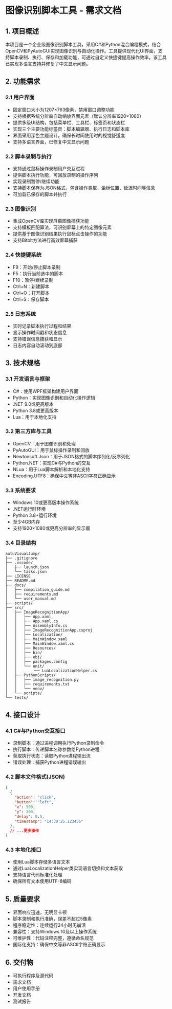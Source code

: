 # 图像识别脚本工具 - 需求文档

## 1. 项目概述
本项目是一个企业级图像识别脚本工具，采用C#和Python混合编程模式，结合OpenCV和PyAutoGUI实现图像识别与自动化操作。工具提供现代化UI界面，支持脚本录制、执行、保存和加载功能，可通过自定义快捷键提高操作效率。该工具已实现多语言支持并修复了中文显示问题。

## 2. 功能需求

### 2.1 用户界面
- 固定窗口大小为1207×763像素，禁用窗口调整功能
- 支持根据系统分辨率自动缩放界面元素（默认分辨率1920×1080）
- 提供多级UI结构，包括菜单栏、工具栏、标签页和状态栏
- 实现三个主要功能标签页：脚本编辑器、执行日志和脚本库
- 界面采用深色主题设计，确保长时间使用时的视觉舒适度
- 支持多语言界面，已修复中文显示问题

### 2.2 脚本录制与执行
- 支持通过鼠标操作录制用户交互过程
- 提供脚本执行功能，可回放录制的操作序列
- 实现录制暂停/继续功能
- 支持脚本保存为JSON格式，包含操作类型、坐标位置、延迟时间等信息
- 可加载已保存的脚本并执行

### 2.3 图像识别
- 集成OpenCV库实现屏幕图像捕获功能
- 支持模板匹配算法，可识别屏幕上的特定图像元素
- 提供基于图像识别结果执行鼠标点击操作的功能
- 支持Bitblt方法进行高效屏幕捕获

### 2.4 快捷键系统
- F9：开始/停止脚本录制
- F5：执行当前选中的脚本
- F10：暂停/继续录制
- Ctrl+N：新建脚本
- Ctrl+O：打开脚本
- Ctrl+S：保存脚本

### 2.5 日志系统
- 实时记录脚本执行过程和结果
- 显示操作时间戳和状态信息
- 支持错误信息捕获和显示
- 日志内容自动滚动到底部

## 3. 技术规格

### 3.1 开发语言与框架
- C#：使用WPF框架构建用户界面
- Python：实现图像识别和自动化操作逻辑
- .NET 9.0或更高版本
- Python 3.8或更高版本
- Lua：用于本地化支持

### 3.2 第三方库与工具
- OpenCV：用于图像识别和处理
- PyAutoGUI：用于鼠标操作录制和回放
- Newtonsoft.Json：用于JSON格式的脚本序列化/反序列化
- Python.NET：实现C#与Python的交互
- NLua：用于Lua脚本解析和本地化支持
- Encoding.UTF8：确保中文等非ASCII字符正确显示

### 3.3 系统要求
- Windows 10或更高版本操作系统
- .NET运行时环境
- Python 3.8+运行环境
- 至少4GB内存
- 支持1920×1080或更高分辨率的显示器

### 3.4 目录结构
```
aotuVisualJump/
├── .gitignore
├── .vscode/
│   ├── launch.json
│   └── tasks.json
├── LICENSE
├── README.md
├── docs/
│   ├── compilation_guide.md
│   ├── requirements.md
│   └── user_manual.md
├── scripts/
├── src/
│   ├── ImageRecognitionApp/
│   │   ├── App.xaml
│   │   ├── App.xaml.cs
│   │   ├── AssemblyInfo.cs
│   │   ├── ImageRecognitionApp.csproj
│   │   ├── Localization/
│   │   ├── MainWindow.xaml
│   │   ├── MainWindow.xaml.cs
│   │   ├── Resources/
│   │   ├── bin/
│   │   ├── obj/
│   │   ├── packages.config
│   │   └── unit/
│   │       └── LuaLocalizationHelper.cs
│   ├── PythonScripts/
│   │   ├── image_recognition.py
│   │   ├── requirements.txt
│   │   └── venv/
│   └── scripts/
└── tests/
```

## 4. 接口设计

### 4.1 C#与Python交互接口
- 录制脚本：通过进程调用执行Python录制命令
- 执行脚本：传递脚本名称参数给Python进程
- 获取执行状态：读取Python进程输出流
- 错误处理：捕获Python进程错误输出

### 4.2 脚本文件格式(JSON)
```json
[
  {
    "action": "click",
    "button": "left",
    "x": 500,
    "y": 300,
    "delay": 0.5,
    "timestamp": "14:30:25.123456"
  },
  // ...更多操作
]
```

### 4.3 本地化接口
- 使用Lua脚本存储多语言文本
- 通过LuaLocalizationHelper类实现语言切换和文本获取
- 支持语言代码标准化处理
- 确保所有文本使用UTF-8编码

## 5. 质量要求
- 界面响应迅速，无明显卡顿
- 脚本录制和执行准确，误差不超过5像素
- 程序稳定性：连续运行24小时无崩溃
- 兼容性：支持Windows 10及以上操作系统
- 可维护性：代码注释完整，遵循命名规范
- 国际化支持：确保中文等非ASCII字符正确显示

## 6. 交付物
- 可执行程序及源代码
- 需求文档
- 用户使用手册
- 开发文档
- 测试报告